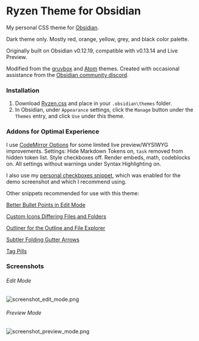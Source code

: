 # Ryzen Theme for Obsidian
My personal CSS theme for [Obsidian](https://obsidian.md). 

Dark theme only. Mostly red, orange, yellow, grey, and black color palette.

Originally built on Obsidian v0.12.19, compatible with v0.13.14 and Live Preview.

Modified from the [gruvbox](https://github.com/insanum/obsidian_gruvbox) and [Atom](https://github.com/kognise/obsidian-atom) themes.
Created with occasional assistance from the [Obsidian community discord](https://obsidian.md/community).

### Installation
1. Download [Ryzen.css](https://github.com/RyzenFromFire/ryzen-theme-obsidian/blob/main/Ryzen.css) and place in your `.obsidian\themes` folder.
2. In Obsidian, under `Appearance` settings, click the `Manage` button under the `Themes` entry, and click `Use` under this theme.

### Addons for Optimal Experience
I use [CodeMirror Options](https://github.com/nothingislost/obsidian-codemirror-options) for some limited live preview/WYSIWYG improvements. Settings: Hide Markdown Tokens on, `task` removed from hidden token list. Style checkboxes off. Render embeds, math, codeblocks on. All settings without warnings under Syntax Highlighting on.

I also use my [personal checkboxes snippet](https://github.com/RyzenFromFire/ryzen-checkboxes), which was enabled for the demo screenshot and which I recommend using.

Other snippets recommended for use with this theme:

[Better Bullet Points in Edit Mode](https://github.com/kmaasrud/awesome-obsidian/blob/master/code/css-snippets/better-bullet-points-in-edit-mode.css)

[Custom Icons Differing Files and Folders](https://github.com/kmaasrud/awesome-obsidian/blob/master/code/css-snippets/custom-icons-differing-files-and-folders.css)

[Outliner for the Outline and File Explorer](https://github.com/kmaasrud/awesome-obsidian/blob/master/code/css-snippets/outliner-for-the-outline-and-file-explorer.css)

[Subtler Folding Gutter Arrows](https://github.com/kmaasrud/awesome-obsidian/blob/master/code/css-snippets/subtler-folding-gutter-arrows.css)

[Tag Pills](https://github.com/kmaasrud/awesome-obsidian/blob/master/code/css-snippets/tag-pills.css)

### Screenshots
###### Edit Mode
![screenshot_edit_mode.png](https://github.com/RyzenFromFire/ryzen-theme-obsidian/blob/main/screenshot_edit_mode.png)

###### Preview Mode
![screenshot_preview_mode.png](https://github.com/RyzenFromFire/ryzen-theme-obsidian/blob/main/screenshot_preview_mode.png)
